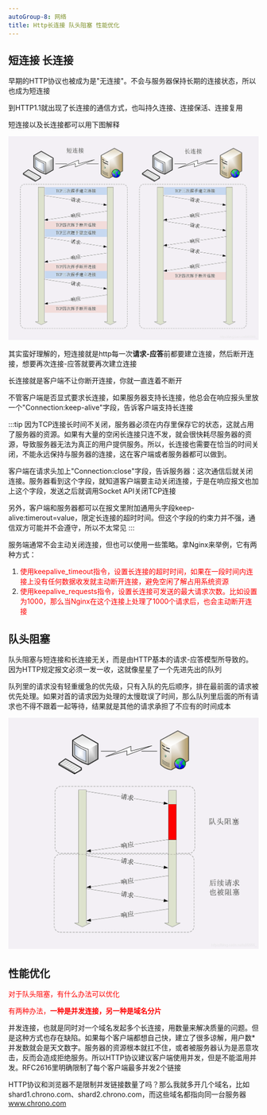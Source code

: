 ```yaml
---
autoGroup-8: 网络
title: Http长连接 队头阻塞 性能优化
---
```


## 短连接 长连接
早期的HTTP协议也被成为是"无连接"。不会与服务器保持长期的连接状态，所以也成为短连接

到HTTP1.1就出现了长连接的通信方式，也叫持久连接、连接保活、连接复用

短连接以及长连接都可以用下图解释

![短连接长连接](./images/20200128205813542.png)

其实蛮好理解的，短连接就是http每一次**请求-应答**前都要建立连接，然后断开连接，想要再次连接-应答就要再次建立连接

长连接就是客户端不让你断开连接，你就一直连着不断开

不管客户端是否显式要求长连接，如果服务器支持长连接，他总会在响应报头里放一个"Connection:keep-alive"字段，告诉客户端支持长连接

:::tip
因为TCP连接长时间不关闭，服务器必须在内存里保存它的状态，这就占用了服务器的资源。如果有大量的空闲长连接只连不发，就会很快耗尽服务器的资源，导致服务器无法为真正的用户提供服务。所以，长连接也需要在恰当的时间关闭，不能永远保持与服务器的连接，这在客户端或者服务器都可以做到。

客户端在请求头加上"Connection:close"字段，告诉服务器：这次通信后就关闭连接。服务器看到这个字段，就知道客户端要主动关闭连接，于是在响应报文也加上这个字段，发送之后就调用Socket API关闭TCP连接

另外，客户端和服务器都可以在报文里附加通用头字段keep-alive:timerout=value，限定长连接的超时时间。但这个字段的约束力并不强，通信双方可能并不会遵守，所以不太常见
:::

服务端通常不会主动关闭连接，但也可以使用一些策略。拿Nginx来举例，它有两种方式：
1. <span style="color: red">使用keepalive_timeout指令，设置长连接的超时时间，如果在一段时间内连接上没有任何数据收发就主动断开连接，避免空闲了解占用系统资源</span>
2. <span style="color: red">使用keepalive_requests指令，设置长连接可发送的最大请求次数。比如设置为1000，那么当Nginx在这个连接上处理了1000个请求后，也会主动断开连接</span>

## 队头阻塞

队头阻塞与短连接和长连接无关，而是由HTTP基本的请求-应答模型所导致的。因为HTTP规定报文必须一发一收，这就像星星了一个先进先出的队列

队列里的请求没有轻重缓急的优先级，只有入队的先后顺序，排在最前面的请求被优先处理。如果对首的请求因为处理的太慢耽误了时间，那么队列里后面的所有请求也不得不跟着一起等待，结果就是其他的请求承担了不应有的时间成本

![对头阻塞](./images/20200128211050962.png)

## 性能优化

<span style="color: red">对于队头阻塞，有什么办法可以优化</span>

<span style="color: red">有两种办法，**一种是并发连接，另一种是域名分片**</span>

并发连接，也就是同时对一个域名发起多个长连接，用数量来解决质量的问题。但是这种方式也存在缺陷。如果每个客户端都想自己快，建立了很多谅解，用户数*并发数就会是天文数字。服务器的资源根本就扛不住，或者被服务器认为是恶意攻击，反而会造成拒绝服务。所以HTTP协议建议客户端使用并发，但是不能滥用并发。RFC2616里明确限制了每个客户端最多并发2个链接

HTTP协议和浏览器不是限制并发链接数量了吗？那么我就多开几个域名，比如 shard1.chrono.com、shard2.chrono.com，而这些域名都指向同一台服务器 www.chrono.com